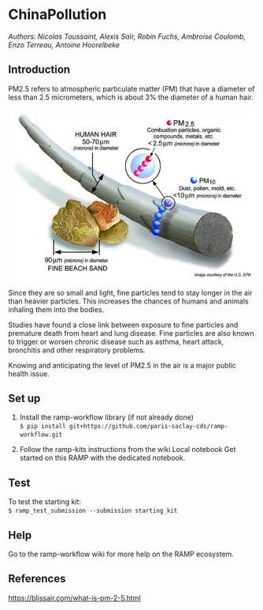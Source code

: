 # ChinaPollution

*Authors: Nicolas Toussaint, Alexis Saïr, Robin Fuchs, Ambroise Coulomb, Enzo Terreau, Antoine Hoorelbeke*

## Introduction

PM2.5 refers to atmospheric particulate matter (PM) that have a diameter of less than 2.5 micrometers, which is about 3% the diameter of a human hair.

![pm25_comparison]

Since they are so small and light, fine particles tend to stay longer in the air than heavier particles. This increases the chances of humans and animals inhaling them into the bodies.

Studies have found a close link between exposure to fine particles and premature death from heart and lung disease. Fine particles are also known to trigger or worsen chronic disease such as asthma, heart attack, bronchitis and other respiratory problems.

Knowing and anticipating the level of PM2.5 in the air is a major public health issue.

## Set up

1. Install the ramp-workflow library (if not already done)  
``
$ pip install git+https://github.com/paris-saclay-cds/ramp-workflow.git
``

2. Follow the ramp-kits instructions from the wiki
Local notebook
Get started on this RAMP with the dedicated notebook.

## Test

To test the starting kit:  
``
$ ramp_test_submission --submission starting_kit
``

## Help

Go to the ramp-workflow wiki for more help on the RAMP ecosystem.


## References

https://blissair.com/what-is-pm-2-5.html

[pm25_comparison]: ./img/pm25_comparison.jpg
